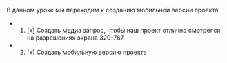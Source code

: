 В данном уроке мы переходим к созданию мобильной версии проекта

- 1. [x] Создать медиа запрос, чтобы наш проект отлично смотрелся на разрешениях экрана 320-767.

- 2. [x] Создать мобильную версию проекта
